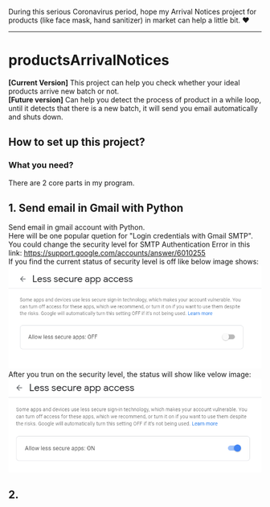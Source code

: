 During this serious Coronavirus period, hope my Arrival Notices project for products (like face mask, hand sanitizer) in market can help a little bit. :heart:    

<hr>   

# productsArrivalNotices   
<b>[Current Version]</b> This project can help you check whether your ideal products arrive new batch or not.      
<b>[Future version]</b> Can help you detect the process of product in a while loop, until it detects that there is a new batch, it will send you email automatically and shuts down.    

## How to set up this project?    

### What you need?     


There are 2 core parts in my program.    
## 1. Send email in Gmail with Python     
Send email in gmail account with Python.     
Here will be one popular quetion for "Login credentials with Gmail SMTP".      
You could change the security level for SMTP Authentication Error in this link: https://support.google.com/accounts/answer/6010255     
If you find the current status of security level is off like below image shows:     
![lsa1](img/lessSecureApp.PNG)      
After you trun on the security level, the status will show like velow image:    
![lsa2](img/lessSecureApp2.PNG)     


## 2.   
